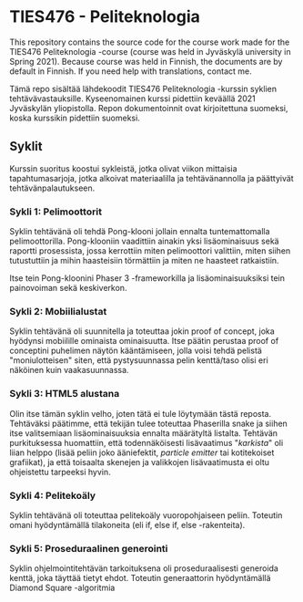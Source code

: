 # TIES476 - Peliteknologia
This repository contains the source code for the course work made for the TIES476 Peliteknologia -course (course was held in Jyväskylä university in Spring 2021).
Because course was held in Finnish, the documents are by default in Finnish. If you need help with translations, contact me.

Tämä repo sisältää lähdekoodit TIES476 Peliteknologia -kurssin syklien tehtävävastauksille. Kyseenomainen kurssi pidettiin keväällä 2021 Jyväskylän yliopistolla. 
Repon dokumentoinnit ovat kirjoitettuna suomeksi, koska kurssikin pidettiin suomeksi. 

## Syklit
Kurssin suoritus koostui sykleistä, jotka olivat viikon mittaisia tapahtumasarjoja, jotka alkoivat materiaalilla ja tehtävänannolla ja päättyivät tehtävänpalautukseen.
### Sykli 1: Pelimoottorit
Syklin tehtävänä oli tehdä Pong-klooni jollain ennalta tuntemattomalla pelimoottorilla. Pong-klooniin vaadittiin ainakin yksi lisäominaisuus sekä raportti prosessista, 
jossa kerrottiin miten pelimoottori valittiin, miten siihen tutustuttiin ja mihin haasteisiin törmättiin ja miten ne haasteet ratkaistiin.

Itse tein Pong-kloonini Phaser 3 -frameworkilla ja lisäominaisuuksiksi tein painovoiman sekä keskiverkon. 
### Sykli 2: Mobiilialustat
Syklin tehtävänä oli suunnitella ja toteuttaa jokin proof of concept, joka hyödynsi mobiilille ominaista ominaisuutta. Itse päätin perustaa proof of conceptini puhelimen näytön kääntämiseen, jolla voisi tehdä pelistä "moniulotteisen" siten, että pystysuunnassa pelin kenttä/taso olisi eri näköinen kuin vaakasuunnassa.

### Sykli 3: HTML5 alustana
Olin itse tämän syklin velho, joten tätä ei tule löytymään tästä reposta. Tehtäväksi päätimme, että tekijän tulee toteuttaa Phaserilla snake ja siihen itse valitsemiaan lisäominaisuuksia ennalta määrätyltä listalta. Tehtävän purkituksessa huomattiin, että todennäköisesti lisävaatimus "*karkista*" oli liian helppo (lisää peliin joko ääniefektit, *particle emitter* tai kotitekoiset grafiikat), ja että toisaalta skenejen ja valikkojen lisävaatimusta ei oltu ohjeistettu tarpeeksi hyvin.

### Sykli 4: Pelitekoäly
Syklin tehtävänä oli toteuttaa pelitekoäly vuoropohjaiseen peliin. Toteutin omani hyödyntämällä tilakoneita (eli if, else if, else -rakenteita). 

### Sykli 5: Proseduraalinen generointi
Syklin ohjelmointitehtävän tarkoituksena oli proseduraalisesti generoida kenttä, joka täyttää tietyt ehdot. Toteutin generaattorin hyödyntämällä Diamond Square -algoritmia
